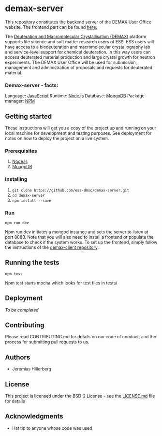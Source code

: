 # demax-server

This repository constitutes the backend server of the DEMAX User Office website. The frontend part can be found <a href="https://github.com/ess-dmsc/demax-client">here.</a>

The <a href="https://europeanspallationsource.se/science-support-systems/demax">Deuteration and Macromolecular Crystallisation (DEMAX)</a> platform supports life science and soft matter research users of ESS. ESS users will have access to a biodeuteration and macromolecular crystallography lab and service-level support for chemical deuteration. In this way users can access deuterated material production and large crystal growth for neutron experiments.
The DEMAX User Office will be used for submission, management and administration of proposals and requests for deuterated material. 

### Demax-server - facts:
Language: [JavaScript](https://www.ecma-international.org/publications/standards/Ecma-262.htm)
Runtime: [Node.js](https://nodejs.org)
Database: [MongoDB](https://www.mongodb.com)
Package manager: [NPM](https://www.npmjs.com/)

## Getting started
These instructions will get you a copy of the project up and running on your local machine for development and testing purposes. See deployment for notes on how to deploy the project on a live system.

### Prerequisites
1. [Node.js](https://nodejs.org)
2. [MongoDB](https://www.mongodb.com)

### Installing
1. ```git clone https://github.com/ess-dmsc/demax-server.git```
2. ```cd demax-server```
3. ```npm install --save```

### Run
```npm run dev```

Npm run dev initiates a mongod instance and sets the server to listen at port 8080.
Note that you will also need to install a frontend or populate the database to check if the system works.
To set up the frontend, simply follow the instructions of the <a href="https://github.com/ess-dmsc/demax-client">demax-client repository</a>.

## Running the tests
```npm test```

Npm test starts mocha which looks for test files in tests/

## Deployment
*To be completed*

## Contributing
Please read CONTRIBUTING.md for details on our code of conduct, and the process for submitting pull requests to us.

## Authors

* Jeremias Hillerberg

## License

This project is licensed under the BSD-2 License - see the <a href="https://github.com/ess-dmsc/demax-server/blob/master/LICENSE">LICENSE.md</a> file for details

## Acknowledgments

* Hat tip to anyone whose code was used
